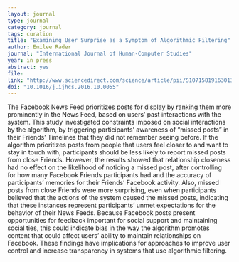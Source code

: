```yaml
---
layout: journal
type: journal
category: journal
tags: curation
title: "Examining User Surprise as a Symptom of Algorithmic Filtering"
author: Emilee Rader
journal: "International Journal of Human-Computer Studies"
year: in press
abstract: yes
file: 
link: "http://www.sciencedirect.com/science/article/pii/S1071581916301380"
doi: "10.1016/j.ijhcs.2016.10.0055"
---
```


The Facebook News Feed prioritizes posts for display by ranking them more prominently in the News Feed, based on users’ past interactions with the system. This study investigated constraints imposed on social interactions by the algorithm, by triggering participants’ awareness of “missed posts” in their Friends’ Timelines that they did not remember seeing before. If the algorithm prioritizes posts from people that users feel closer to and want to stay in touch with, participants should be less likely to report missed posts from close Friends. However, the results showed that relationship closeness had no effect on the likelihood of noticing a missed post, after controlling for how many Facebook Friends participants had and the accuracy of participants’ memories for their Friends’ Facebook activity. Also, missed posts from close Friends were more surprising, even when participants believed that the actions of the system caused the missed posts, indicating that these instances represent participants’ unmet expectations for the behavior of their News Feeds. Because Facebook posts present opportunities for feedback important for social support and maintaining social ties, this could indicate bias in the way the algorithm promotes content that could affect users’ ability to maintain relationships on Facebook. These findings have implications for approaches to improve user control and increase transparency in systems that use algorithmic filtering.